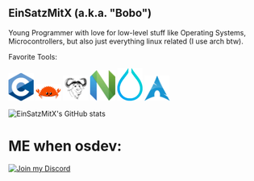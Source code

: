  ## EinSatzMitX (a.k.a. "Bobo")

Young Programmer with love for low-level stuff like Operating Systems, Microcontrollers, but also just everything linux related (I use arch btw). 

Favorite Tools:

<img src="./C_Programming_Language.webp"
    alt="C Language"
    width="50" />
<img src="rustacean-flat-happy.webp"
    alt="Rust ferris"
    width="50" />
<img src="./gnu.webp"
    alt="Gnu"
    width="50" />
<img src="./Neovim-mark.webp"
    alt="Neovim"
    width="50" />
<img src="./hypr.webp"
    alt="Hypr"
    width="50" />
<img src="./arch.webp"
    alt="Arch"
    width="50" />

![EinSatzMitX's GitHub stats](https://github-readme-stats.vercel.app/api?username=EinSatzMitX&show_icons=true&theme=gruvbox)


<!-- [![Discord](https://img.shields.io/badge/Discord-Join%20Me-5865F2?logo=discord&logoColor=black)](https://discord.com/users/1017434146475348041) -->


<!-- <a href="https://discord.com/users/1017434146475348041" target="_blank" rel="noopener noreferrer"> -->
<!--   <img src="./cat_outlet.gif" alt="Join my Discord"> -->
<!-- </a> -->
<!---->


# ME when osdev:

<a href="https://discord.com/users/1017434146475348041"
   target="_blank" rel="noopener noreferrer">
  <img src="./cat_outlet.gif"
       alt="Join my Discord"
       width="200" />
</a>
